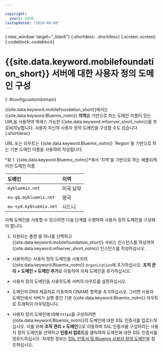 ```yaml
---

copyright:
  years: 2016
lastupdated: "2016-08-08"
---
```


{:new_window: target="_blank"}
{:shortdesc: .shortdesc}
{:screen:.screen}
{:codeblock:.codeblock}

# {{site.data.keyword.mobilefoundation_short}} 서버에 대한 사용자 정의 도메인 구성
{: #configcustomdomain}

<!--Last updated: 08 August 2016
{: .last-updated}-->

{{site.data.keyword.mobilefoundation_short}}에서는 {{site.data.keyword.Bluemix_notm}} **지역**을 기반으로 하는 도메인 이름이 있는 URL을 사용하여 <!--on {{site.data.keyword.containerlong}} as a container group. The container group will be mapped to--> 액세스 가능한 {{site.data.keyword.mfserver_short_notm}}를 프로비저닝합니다. 사용자 자신의 사용자 정의 도메인을 구성할 수도 있습니다.
{:shortdesc}

<!--container group is created with a--> URL 또는 라우트는 {{site.data.keyword.Bluemix_notm}} `Region`을 기반으로 하는 기본 도메인 이름을 사용하여 작성됩니다. 

*표 1. {{site.data.keyword.Bluemix_notm}}*에서 '지역'을 기반으로 하는 애플리케이션 도메인 이름

  |도메인 |  지역  |    
  |:----- | :----- |    
  |`mybluemix.net` | 미국 남부 |    
  |`eu-gb.mybluemix.net` | 영국  |
  |`au-syd.mybluemix.net` | 시드니  |      

자체 도메인을 사용할 수 있으려면 다음 단계를 수행하여 사용자 정의 도메인을 구성해야 합니다. 

1.	지원되는 플랜 중 하나를 선택하고 {{site.data.keyword.mobilefoundation_short}} 서비스 인스턴스를 작성하여 {{site.data.keyword.mfserver_short_notm}} 인스턴스를 작성하십시오.

+ 사용하려는 사용자 정의 도메인을 사용자의 {{site.data.keyword.Bluemix_notm}} `Organization`에 추가하십시오. **조직 관리 > 도메인 > 도메인 추가**로 이동하여 자체 도메인을 추가하십시오. 

+ 사용자 정의 도메인을 사용하도록 <!--container group--> 서버의 라우트를 설정하십시오.

+ 도메인의 DNS 제공자로 이동하여 CNAME 항목을 추가하십시오. 그러면 사용자 도메인에서 <!--container group--> 서버가 실행 중인 기본 {{site.data.keyword.Bluemix_notm}} 라우트로 트래픽이 라우팅됩니다.

+ 사용자 정의 도메인에 대해 `https`를 구성하려면 {{site.data.keyword.Bluemix_notm}}의 도메인에 대한 SSL 인증서를 업로드하십시오. 
이를 위해 **조직 관리 > 도메인**으로 이동하여 SSL 인증서를 구성하려는 사용자 정의 도메인을 선택하고 **인증서 업로드**를 클릭하여 도메인에 대한 SSL 인증서를 업로드하십시오. 자세한 정보는 [SSL 인증서 및 Bluemix 사용자 정의 도메인](https://developer.ibm.com/bluemix/2014/09/28/ssl-certificates-bluemix-custom-domains/)을 참조하십시오. 
